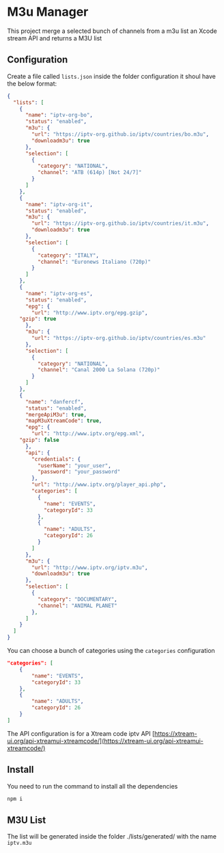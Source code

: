 # M3u Manager

This project merge a selected bunch of channels from a m3u list an Xcode stream API and returns a M3U list

## Configuration

Create a file called `lists.json` inside the folder configuration it shoul have the below format:

```json
{
  "lists": [
    {
      "name": "iptv-org-bo",
      "status": "enabled",
      "m3u": {
        "url": "https://iptv-org.github.io/iptv/countries/bo.m3u",
        "downloadm3u": true
      },
      "selection": [
        {
          "category": "NATIONAL",
          "channel": "ATB (614p) [Not 24/7]"
        }
      ]
    },
    {
      "name": "iptv-org-it",
      "status": "enabled",
      "m3u": {
        "url": "https://iptv-org.github.io/iptv/countries/it.m3u",
        "downloadm3u": true
      },
      "selection": [
        {
          "category": "ITALY",
          "channel": "Euronews Italiano (720p)"
        }
      ]
    },
    {
      "name": "iptv-org-es",
      "status": "enabled",
      "epg": {
        "url": "http://www.iptv.org/epg.gzip",
	"gzip": true
      },
      "m3u": {
        "url": "https://iptv-org.github.io/iptv/countries/es.m3u"
      },
      "selection": [
        {
          "category": "NATIONAL",
          "channel": "Canal 2000 La Solana (720p)"
        }
      ]
    },
    {
      "name": "danfercf",
      "status": "enabled",
      "mergeApiM3u": true,
      "mapM3uXtreamCode": true,
      "epg": {
        "url": "http://www.iptv.org/epg.xml",
	"gzip": false
      },
      "api": {
        "credentials": {
          "userName": "your_user",
          "password": "your_password"
        },
        "url": "http://www.iptv.org/player_api.php",
        "categories": [
          {
            "name": "EVENTS",
            "categoryId": 33
          },
          {
            "name": "ADULTS",
            "categoryId": 26
          }
        ]
      },
      "m3u": {
        "url": "http://www.iptv.org/iptv.m3u",
        "downloadm3u": true
      },
      "selection": [
        {
          "category": "DOCUMENTARY",
          "channel": "ANIMAL PLANET"
        },
      ]
    }
  ]
}
```

You can choose a bunch of categories using the `categories` configuration

```json
"categories": [
    {
        "name": "EVENTS",
        "categoryId": 33
    },
    {
        "name": "ADULTS",
        "categoryId": 26
    }
]
```

The API configuration is for a Xtream code iptv API [https://xtream-ui.org/api-xtreamui-xtreamcode/](https://xtream-ui.org/api-xtreamui-xtreamcode/)

## Install

You need to run the command to install all the dependencies

```bash
npm i
```

## M3U List

The list will be generated inside the folder ./lists/generated/ with the name `iptv.m3u`

